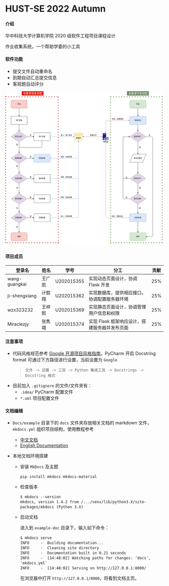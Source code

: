 # HUST-SE 2022 Autumn

#### 介绍

华中科技大学计算机学院 2020 级软件工程项目课程设计

作业收集系统，一个帮助学委的小工具

#### 软件功能

- 提交文件自动重命名
- 到期自动汇总提交信息
- 客观题自动评分

![软件流程图](./Docs/images/软件流程示意图.png)

#### 项目成员

| 登录名        | 姓名   | 学号       | 分工                                          | 贡献 |
| ------------- | ------ | ---------- | --------------------------------------------- | ---- |
| wang-guangkai | 王广凯 | U202015355 | 实现动态页面设计，协调 Flask 开发             | 25%  |
| ji-shengxiang | 计胜翔 | U202015362 | 实现数据库，提供相应接口，协调配置服务器环境  | 25%  |
| wzx323232     | 王梓熙 | U202015369 | 实现静态页面设计，协调管理用户信息和权限      | 25%  |
| Miraclezjy    | 张隽翊 | U202015374 | 实现 Flask 框架响应设计，搭建服务器并发布页面 | 25%  |

#### 注意事项

- 代码风格规范参考 [Google 开源项目风格指南](https://zh-google-styleguide.readthedocs.io/en/latest/google-python-styleguide/contents/)。PyCharm 开启 Docstring format 可通过下方路径进行设置，当前设置为 `Google`
  > `文件 -> 设置 -> 工具 -> Python 集成工具 -> Docstrings -> Docstring 格式`
- 目前加入 `.gitignore` 的文件/文件夹有：
  - `.idea/` PyCharm 配置文件
  - `*.xml` 项目配置文件

#### 文档编辑

- `Docs/example` 目录下的 `docs` 文件夹存放相关文档的 markdown 文件，`mkdocs.yml` 组织项目结构，使用教程参考
  - [中文文档](https://mkdocs.zimoapps.com/)
  - [English Documentation](https://www.mkdocs.org/)
- 本地文档环境搭建

  - 安装 `MkDocs` 及主题

    ```shell
    pip install mkdocs mkdocs-material
    ```

  - 检查版本

    ```shell
    $ mkdocs --version
    mkdocs, version 1.4.2 from /.../venv/lib/python3.X/site-packages/mkdocs (Python 3.X)
    ```

  - 启动文档

    进入到 `example-doc` 目录下，输入如下命令：

    ```shell
    $ mkdocs serve
    INFO     -  Building documentation...
    INFO     -  Cleaning site directory
    INFO     -  Documentation built in 0.21 seconds
    INFO     -  [14:48:02] Watching paths for changes: 'docs', 'mkdocs.yml'
    INFO     -  [14:48:02] Serving on http://127.0.0.1:8000/
    ```

    在浏览器中打开 `http://127.0.0.1/8000`，将看到文档主页。
